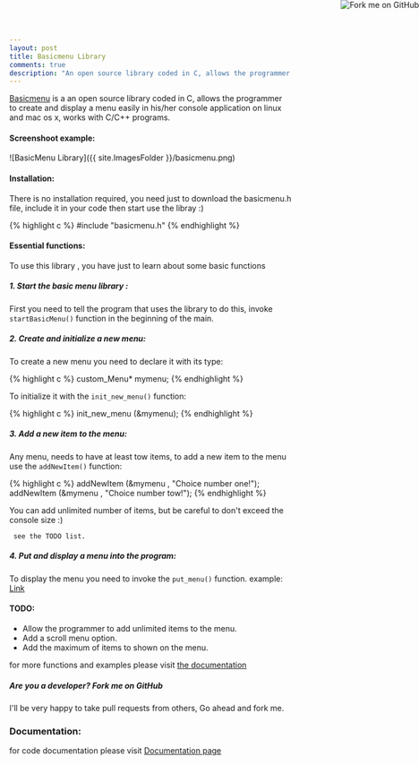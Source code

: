 ```yaml
---
layout: post
title: Basicmenu Library
comments: true
description: "An open source library coded in C, allows the programmer to create and display a menu easily in his/her console application on linux and mac os x, works with C/C++ programs."
---
```



[Basicmenu](http://cyounes.com/projects/basicmenu) is a an open source library coded in C, allows the programmer to create and display a menu easily in his/her console application on linux and mac os x, works with C/C++ programs.


<h4> Screenshoot example: </h4>
![BasicMenu Library]({{ site.ImagesFolder }}/basicmenu.png)


<h4>Installation: </h4>
<p>
There is no installation required, you need just to download the basicmenu.h file, include it in your code then start use the libray :)
</p>
{% highlight c %}
#include "basicmenu.h"
{% endhighlight %}

<h4>Essential functions:</h4>
<p>
To use this library , you have just to learn about some basic functions
</p>
<h5>1. Start the basic menu library :</h5>
<p>
First you need to tell the program that uses the library 
to do this, invoke <code>startBasicMenu()</code> function in the beginning of the main.
</p>
 
<h5> 2. Create and initialize a new menu:</h5>
<p>
To create a new menu you need to declare it with its type:</p> 
{% highlight c %}
custom_Menu* mymenu; 
{% endhighlight %}
<p>To initialize it with the <code>init_new_menu()</code> function:</p> 
{% highlight c %}
init_new_menu (&mymenu);
{% endhighlight %}

<h5>3. Add a new item to the menu:</h5>
<p>
Any menu, needs to have at least tow items, to add a new item to the menu use the <code>addNewItem()</code> function:</p> 
{% highlight c %}
addNewItem (&mymenu , "Choice number one!");
addNewItem (&mymenu , "Choice number tow!");
{% endhighlight %}
<p>You can add unlimited number of items, but be careful to don't exceed the console size :)</p> 
<code> see the TODO list.</code>

<h5> 4. Put and display a menu into the program:</h5>
<p>
To display the menu you need to invoke the <code>put_menu()</code> function.
example: <a href="/Content/Docs/basicmenu/example1_8c-example.html">Link</a>
</p>
<h4> TODO:</h4>
<ul>
<li>
Allow the programmer to add unlimited items to the menu.
</li>
<li>
Add a scroll menu option.
</li>
<li>
Add the maximum of items to shown on the menu.
</li>
</ul>

for more functions and examples please visit <a href="/Content/Docs/basicmenu/examples.html">the documentation</a>


<div class="note info">
	<h5>Are you a developer? Fork me on GitHub</h5>
	<p>I'll be very happy to take pull requests from others, Go ahead and fork me.</p>
</div>


### Documentation: 

for code documentation please visit  <a href="/Content/Docs/basicmenu/examples.html" >Documentation page</a>

<a href="https://github.com/cyounes/basicmenu"><img style="position: fixed; top: 0; right: 0; border: 0; z-index: 999; display: block;" src="https://camo.githubusercontent.com/652c5b9acfaddf3a9c326fa6bde407b87f7be0f4/68747470733a2f2f73332e616d617a6f6e6177732e636f6d2f6769746875622f726962626f6e732f666f726b6d655f72696768745f6f72616e67655f6666373630302e706e67" alt="Fork me on GitHub"></a>